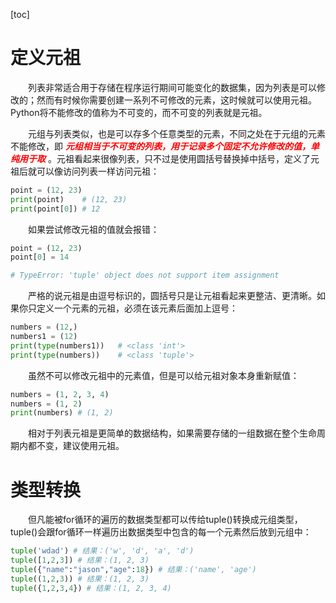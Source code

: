 [toc]

# 定义元祖

&emsp;&emsp;列表非常适合用于存储在程序运行期间可能变化的数据集，因为列表是可以修改的；然而有时候你需要创建一系列不可修改的元素，这时候就可以使用元祖。Python将不能修改的值称为不可变的，而不可变的列表就是元祖。

&emsp;&emsp;元组与列表类似，也是可以存多个任意类型的元素，不同之处在于元组的元素不能修改，即<font color=red> *__元组相当于不可变的列表，用于记录多个固定不允许修改的值，单纯用于取__* </font>。元祖看起来很像列表，只不过是使用圆括号替换掉中括号，定义了元祖后就可以像访问列表一样访问元祖：

```python
point = (12, 23)
print(point)    # (12, 23)
print(point[0]) # 12
```

&emsp;&emsp;如果尝试修改元祖的值就会报错：

```python
point = (12, 23)
point[0] = 14

# TypeError: 'tuple' object does not support item assignment
```

&emsp;&emsp;严格的说元祖是由逗号标识的，圆括号只是让元祖看起来更整洁、更清晰。如果你只定义一个元素的元祖，必须在该元素后面加上逗号：

```python
numbers = (12,)
numbers1 = (12)
print(type(numbers1))   # <class 'int'>
print(type(numbers))    # <class 'tuple'>
```

&emsp;&emsp;虽然不可以修改元祖中的元素值，但是可以给元祖对象本身重新赋值：

```python
numbers = (1, 2, 3, 4)
numbers = (1, 2)
print(numbers) # (1, 2)
```

&emsp;&emsp;相对于列表元祖是更简单的数据结构，如果需要存储的一组数据在整个生命周期内都不变，建议使用元祖。

# 类型转换

&emsp;&emsp;但凡能被for循环的遍历的数据类型都可以传给tuple()转换成元组类型，tuple()会跟for循环一样遍历出数据类型中包含的每一个元素然后放到元组中：

```python
tuple('wdad') # 结果：('w', 'd', 'a', 'd') 
tuple([1,2,3]) # 结果：(1, 2, 3)
tuple({"name":"jason","age":18}) # 结果：('name', 'age')
tuple((1,2,3)) # 结果：(1, 2, 3)
tuple({1,2,3,4}) # 结果：(1, 2, 3, 4)
```